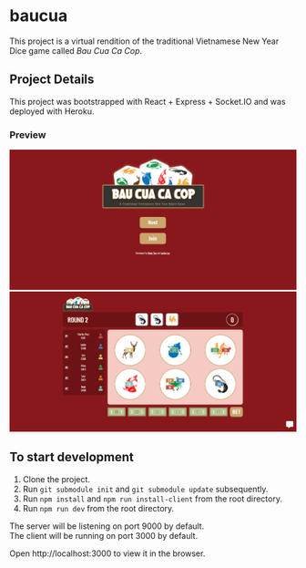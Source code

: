 # baucua

This project is a virtual rendition of the traditional Vietnamese New Year Dice game called _Bau Cua Ca Cop_.

## Project Details

This project was bootstrapped with React + Express + Socket.IO and was deployed with Heroku.

### Preview

![Main](static/baucua-main.png)
![Game](static/baucua-game.png)

## To start development

1. Clone the project.
2. Run `git submodule init` and `git submodule update` subsequently.
3. Run `npm install` and `npm run install-client` from the root directory.
4. Run `npm run dev` from the root directory.

The server will be listening on port 9000 by default.\
The client will be running on port 3000 by default.

Open http://localhost:3000 to view it in the browser.
